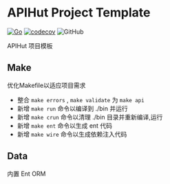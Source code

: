 # APIHut Project Template
[![Go](https://github.com/apihutco/apihut-layout/actions/workflows/go.yml/badge.svg?branch=main)](https://github.com/apihutco/apihut-layout/actions/workflows/go.yml)
[![codecov](https://codecov.io/gh/apihutco/apihut-layout/branch/main/graph/badge.svg?token=MX523BC5CR)](https://codecov.io/gh/apihutco/apihut-layout)
![GitHub](https://img.shields.io/github/license/apihutco/apihut-layout)

APIHut 项目模板

## Make

优化Makefile以适应项目需求

- 整合 `make errors` , `make validate` 为 `make api`
- 新增 `make run` 命令以编译到 ./bin 并运行
- 新增 `make crun` 命令以清理 ./bin 目录并重新编译,运行
- 新增 `make ent` 命令以生成 ent 代码
- 新增 `make wire` 命令以生成依赖注入代码

## Data

内置 Ent ORM
